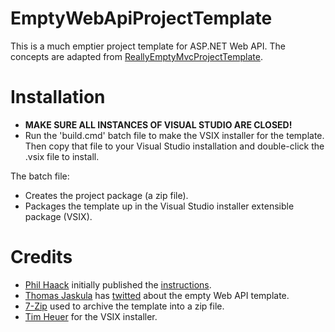 # EmptyWebApiProjectTemplate
This is a much emptier project template for ASP.NET Web API. The concepts are adapted from [ReallyEmptyMvcProjectTemplate](https://github.com/Haacked/ReallyEmptyMvc3ProjectTemplate).

# Installation
* __MAKE SURE ALL INSTANCES OF VISUAL STUDIO ARE CLOSED!__
* Run the 'build.cmd' batch file to make the VSIX installer for the template.  Then copy that file to your Visual Studio installation and double-click the .vsix file to install.

The batch file:

* Creates the project package (a zip file).
* Packages the template up in the Visual Studio installer extensible package (VSIX).

# Credits
* [Phil Haack](http://haacked.com/) initially published the [instructions](http://haacked.com/archive/2011/06/05/creating-a-custom-asp-net-mvc-project-template.aspx).
* [Thomas Jaskula](http://www.codedistillers.com/) has [twitted](https://twitter.com/tjaskula/status/264083772666945536) about the empty Web API template.
* [7-Zip](http://www.7-zip.org/) used to archive the template into a zip file. 
* [Tim Heuer](http://timheuer.com/blog/) for the VSIX installer.
